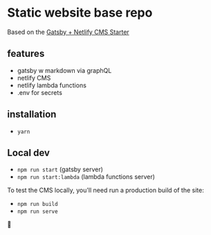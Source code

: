 # Static website base repo

Based on the [Gatsby + Netlify CMS Starter](https://github.com/AustinGreen/gatsby-starter-netlify-cms)

## features

* gatsby w markdown via graphQL
* netlify CMS
* netlify lambda functions
* .env for secrets

## installation

* `yarn`

## Local dev

* `npm run start` (gatsby server)
* `npm run start:lambda` (lambda functions server)

To test the CMS locally, you'll need run a production build of the site:

* `npm run build`
* `npm run serve`

🤘
